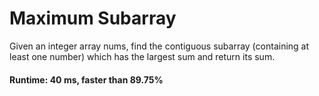 # Maximum Subarray

Given an integer array nums, find the contiguous subarray (containing at least one number) which has the largest sum and return its sum.

#### Runtime: 40 ms, faster than 89.75%

